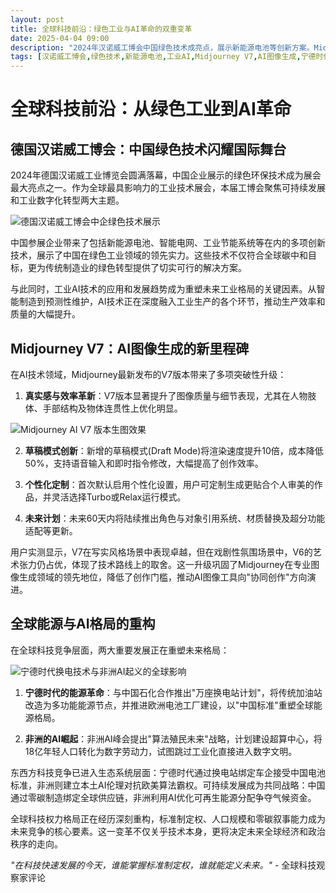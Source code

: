 ```yaml
---
layout: post
title: 全球科技前沿：绿色工业与AI革命的双重变革
date: 2025-04-04 09:00
description: "2024年汉诺威工博会中国绿色技术成亮点，展示新能源电池等创新方案。Midjourney V7带来图像生成新突破，提升真实感与效率。全球能源与AI格局重构，宁德时代推动换电站计划，非洲AI崛起挑战欧美霸权。"
tags: [汉诺威工博会,绿色技术,新能源电池,工业AI,Midjourney V7,AI图像生成,宁德时代,换电站,非洲AI,全球科技竞争]
---
```


# 全球科技前沿：从绿色工业到AI革命

## 德国汉诺威工博会：中国绿色技术闪耀国际舞台

2024年德国汉诺威工业博览会圆满落幕，中国企业展示的绿色环保技术成为展会最大亮点之一。作为全球最具影响力的工业技术展会，本届工博会聚焦可持续发展和工业数字化转型两大主题。

![德国汉诺威工博会中企绿色技术展示](https://s.coze.cn/t/LH-n_UIg3es/ "中国企业在汉诺威工博会展示的绿色技术解决方案")

中国参展企业带来了包括新能源电池、智能电网、工业节能系统等在内的多项创新技术，展示了中国在绿色工业领域的领先实力。这些技术不仅符合全球碳中和目标，更为传统制造业的绿色转型提供了切实可行的解决方案。

与此同时，工业AI技术的应用和发展趋势成为重塑未来工业格局的关键因素。从智能制造到预测性维护，AI技术正在深度融入工业生产的各个环节，推动生产效率和质量的大幅提升。

## Midjourney V7：AI图像生成的新里程碑

在AI技术领域，Midjourney最新发布的V7版本带来了多项突破性升级：

1. **真实感与效率革新**：V7版本显著提升了图像质量与细节表现，尤其在人物肢体、手部结构及物体连贯性上优化明显。

![Midjourney AI V7 版本生图效果](https://s.coze.cn/t/kfZD0Bl5cg4/ "Midjourney V7版本生成的超写实图像")

2. **草稿模式创新**：新增的草稿模式(Draft Mode)将渲染速度提升10倍，成本降低50%，支持语音输入和即时指令修改，大幅提高了创作效率。

3. **个性化定制**：首次默认启用个性化设置，用户可定制生成更贴合个人审美的作品，并灵活选择Turbo或Relax运行模式。

4. **未来计划**：未来60天内将陆续推出角色与对象引用系统、材质替换及超分功能适配等更新。

用户实测显示，V7在写实风格场景中表现卓越，但在戏剧性氛围场景中，V6的艺术张力仍占优，体现了技术路线上的取舍。这一升级巩固了Midjourney在专业图像生成领域的领先地位，降低了创作门槛，推动AI图像工具向"协同创作"方向演进。

## 全球能源与AI格局的重构

在全球科技竞争层面，两大重要发展正在重塑未来格局：

![宁德时代换电技术与非洲AI起义的全球影响](https://s.coze.cn/t/Sm4KG_H_qKE/ "全球能源与AI技术竞争新态势")

1. **宁德时代的能源革命**：与中国石化合作推出"万座换电站计划"，将传统加油站改造为多功能能源节点，并推进欧洲电池工厂建设，以"中国标准"重塑全球能源格局。

2. **非洲的AI崛起**：非洲AI峰会提出"算法殖民未来"战略，计划建设超算中心，将18亿年轻人口转化为数字劳动力，试图跳过工业化直接进入数字文明。

东西方科技竞争已进入生态系统层面：宁德时代通过换电站绑定车企接受中国电池标准，非洲则建立本土AI伦理对抗欧美算法霸权。可持续发展成为共同战略：中国通过零碳制造绑定全球供应链，非洲利用AI优化可再生能源分配争夺气候资金。

全球科技权力格局正在经历深刻重构，标准制定权、人口规模和零碳叙事能力成为未来竞争的核心要素。这一变革不仅关乎技术本身，更将决定未来全球经济和政治秩序的走向。

*"在科技快速发展的今天，谁能掌握标准制定权，谁就能定义未来。"* - 全球科技观察家评论

